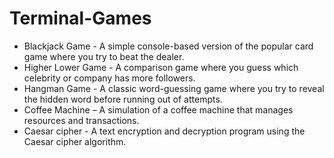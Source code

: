 # Terminal-Games
- Blackjack Game - A simple console-based version of the popular card game where you try to beat the dealer.
- Higher Lower Game -  A comparison game where you guess which celebrity or company has more followers.
- Hangman Game - A classic word-guessing game where you try to reveal the hidden word before running out of attempts.
- Coffee Machine – A simulation of a coffee machine that manages resources and transactions.
- Caesar cipher - A text encryption and decryption program using the Caesar cipher algorithm.
